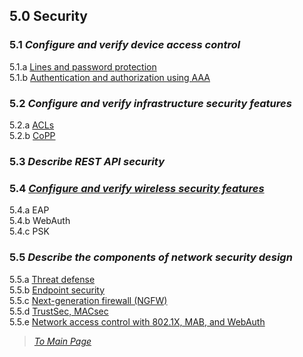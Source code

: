 ## 5.0 Security  


### 5.1 *Configure and verify device access control*  
5.1.a [Lines and password protection](https://github.com/network-dluong/CCNP-ENCOR/blob/5.0-Security/5.1.a%20Lines%20and%20password%20protection.md)  
5.1.b [Authentication and authorization using AAA](https://github.com/network-dluong/CCNP-ENCOR/blob/5.0-Security/5.1.b%20Authentication%20and%20authorization%20using%20AAA.md)  


### 5.2 *Configure and verify infrastructure security features*  
5.2.a [ACLs](https://github.com/network-dluong/CCNP-ENCOR/blob/5.0-Security/5.2.a%20ACLs.md)  
5.2.b [CoPP](https://github.com/network-dluong/CCNP-ENCOR/blob/5.0-Security/5.2.b%20CoPP.md)  


### 5.3 *Describe REST API security*  


### 5.4 *[Configure and verify wireless security features](https://github.com/network-dluong/CCNP-ENCOR/blob/5.0-Security/5.4%20Configure%20and%20verify%20wireless%20security%20features.md)*  
5.4.a EAP  
5.4.b WebAuth  
5.4.c PSK  


### 5.5 *Describe the components of network security design*  
5.5.a [Threat defense](https://github.com/network-dluong/CCNP-ENCOR/blob/5.0-Security/5.5.a%20Threat%20defense.md)  
5.5.b [Endpoint security](https://github.com/network-dluong/CCNP-ENCOR/blob/5.0-Security/5.5.b%20Endpoint%20Security.md)  
5.5.c [Next-generation firewall (NGFW)](https://github.com/network-dluong/CCNP-ENCOR/blob/5.0-Security/5.5.c%20Next-generation%20firewall%20(NGFW).md)  
5.5.d [TrustSec, MACsec](https://github.com/network-dluong/CCNP-ENCOR/blob/5.0-Security/5.5.d%20TrustSec,%20MACsec.md)  
5.5.e [Network access control with 802.1X, MAB, and WebAuth](https://github.com/network-dluong/CCNP-ENCOR/blob/5.0-Security/5.5.e%20Network%20access%20control%20with%20802.1X,%20MAB,%20and%20WebAuth.md)  


> *[To Main Page](https://github.com/network-dluong/CCNP-ENCOR/tree/master)*  
